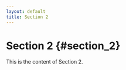 ```yaml
---
layout: default
title: Section 2
---
```


# Section 2 {#section_2}

This is the content of Section 2.
